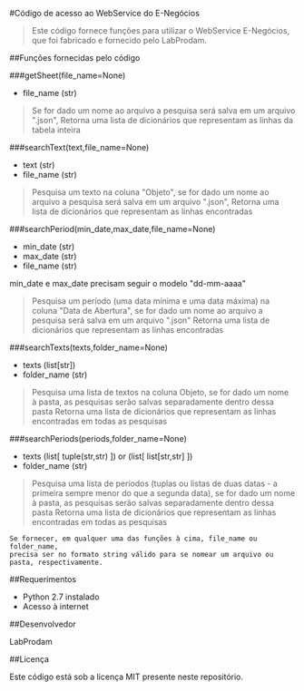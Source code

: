 #Código de acesso ao WebService do E-Negócios

>Este código fornece funções para utilizar o WebService E-Negócios, 
>que foi fabricado e fornecido pelo LabProdam. 
	
##Funções fornecidas pelo código

###getSheet(file_name=None)
- file_name (str)

>Se for dado um nome ao arquivo a pesquisa será salva em um arquivo ".json",
>Retorna uma lista de dicionários que representam as linhas da tabela inteira

###searchText(text,file_name=None)
- text (str)
- file_name (str)

>Pesquisa um texto na coluna "Objeto",
>se for dado um nome ao arquivo a pesquisa será salva em um arquivo ".json",
>Retorna uma lista de dicionários que representam as linhas encontradas

###searchPeriod(min_date,max_date,file_name=None)
- min_date (str)
- max_date (str)
- file_name (str)

min_date e max_date precisam seguir o modelo "dd-mm-aaaa"

>Pesquisa um período (uma data mínima e uma data máxima) na coluna "Data de Abertura",
>se for dado um nome ao arquivo a pesquisa será salva em um arquivo ".json"
>Retorna uma lista de dicionários que representam as linhas encontradas

###searchTexts(texts,folder_name=None)
- texts (list[str])
- folder_name (str)

>Pesquisa uma lista de textos na coluna Objeto, 
>se for dado um nome à pasta, as pesquisas serão salvas separadamente dentro dessa pasta
>Retorna uma lista de dicionários que representam as linhas encontradas em todas as pesquisas

###searchPeriods(periods,folder_name=None)
- texts (list[ tuple(str,str) ]) or (list[ list[str,str] ])
- folder_name (str)

>Pesquisa uma lista de períodos (tuplas ou listas 
>de duas datas - a primeira sempre menor do que a segunda data), 
>se for dado um nome à pasta, as pesquisas serão salvas separadamente dentro dessa pasta
>Retorna uma lista de dicionários que representam as linhas encontradas em todas as pesquisas

	Se fornecer, em qualquer uma das funções à cima, file_name ou folder_name, 
	precisa ser no formato string válido para se nomear um arquivo ou pasta, respectivamente.

##Requerimentos

- Python 2.7 instalado
- Acesso à internet

##Desenvolvedor
	
LabProdam

##Licença

Este código está sob a licença MIT presente neste repositório.

